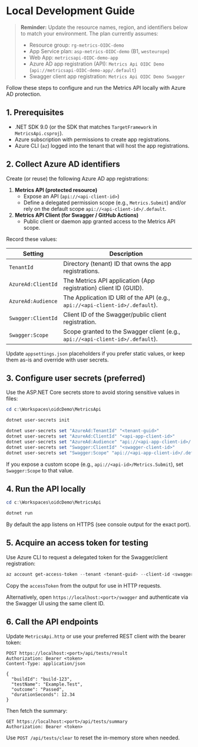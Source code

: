 # Local Development Guide

> **Reminder:** Update the resource names, region, and identifiers below to match your environment. The plan currently assumes:
> - Resource group: `rg-metrics-OIDC-demo`
> - App Service plan: `asp-metrics-OIDC-demo` (B1, `westeurope`)
> - Web App: `metricsapi-OIDC-demo-app`
> - Azure AD app registration (API): `Metrics Api OIDC Demo` (`api://metricsapi-OIDC-demo-app/.default`)
> - Swagger client app registration: `Metrics Api OIDC Demo Swagger`

Follow these steps to configure and run the Metrics API locally with Azure AD protection.

## 1. Prerequisites
- .NET SDK 9.0 (or the SDK that matches `TargetFramework` in `MetricsApi.csproj`).
- Azure subscription with permissions to create app registrations.
- Azure CLI (`az`) logged into the tenant that will host the app registrations.

## 2. Collect Azure AD identifiers
Create (or reuse) the following Azure AD app registrations:

1. **Metrics API (protected resource)**
   - Expose an API (`api://<api-client-id>`)
   - Define a delegated permission scope (e.g., `Metrics.Submit`) and/or rely on the default scope `api://<api-client-id>/.default`.
2. **Metrics API Client (for Swagger / GitHub Actions)**
   - Public client or daemon app granted access to the Metrics API scope.

Record these values:

| Setting | Description |
|---------|-------------|
| `TenantId` | Directory (tenant) ID that owns the app registrations. |
| `AzureAd:ClientId` | The Metrics API application (App registration) client ID (GUID). |
| `AzureAd:Audience` | The Application ID URI of the API (e.g., `api://<api-client-id>/.default`). |
| `Swagger:ClientId` | Client ID of the Swagger/public client registration. |
| `Swagger:Scope` | Scope granted to the Swagger client (e.g., `api://<api-client-id>/.default`). |

Update `appsettings.json` placeholders if you prefer static values, or keep them as-is and override with user secrets.

## 3. Configure user secrets (preferred)
Use the ASP.NET Core secrets store to avoid storing sensitive values in files:

```powershell
cd c:\Workspaces\oidcDemo\MetricsApi

dotnet user-secrets init

dotnet user-secrets set "AzureAd:TenantId" "<tenant-guid>"
dotnet user-secrets set "AzureAd:ClientId" "<api-app-client-id>"
dotnet user-secrets set "AzureAd:Audience" "api://<api-app-client-id>/.default"
dotnet user-secrets set "Swagger:ClientId" "<swagger-client-id>"
dotnet user-secrets set "Swagger:Scope" "api://<api-app-client-id>/.default"
```

If you expose a custom scope (e.g., `api://<api-id>/Metrics.Submit`), set `Swagger:Scope` to that value.

## 4. Run the API locally
```powershell
cd c:\Workspaces\oidcDemo\MetricsApi

dotnet run
```

By default the app listens on HTTPS (see console output for the exact port).

## 5. Acquire an access token for testing
Use Azure CLI to request a delegated token for the Swagger/client registration:

```powershell
az account get-access-token --tenant <tenant-guid> --client-id <swagger-client-id> --scopes "api://<api-app-client-id>/.default"
```

Copy the `accessToken` from the output for use in HTTP requests.

Alternatively, open `https://localhost:<port>/swagger` and authenticate via the Swagger UI using the same client ID.

## 6. Call the API endpoints
Update `MetricsApi.http` or use your preferred REST client with the bearer token:

```
POST https://localhost:<port>/api/tests/result
Authorization: Bearer <token>
Content-Type: application/json

{
  "buildId": "build-123",
  "testName": "Example.Test",
  "outcome": "Passed",
  "durationSeconds": 12.34
}
```

Then fetch the summary:

```
GET https://localhost:<port>/api/tests/summary
Authorization: Bearer <token>
```

Use `POST /api/tests/clear` to reset the in-memory store when needed.
